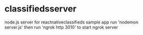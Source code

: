 # classifiedsserver

node.js server for reactnativeclassifieds sample app
run 'nodemon server.js' then run 'ngrok http 3010' to start ngrok server
